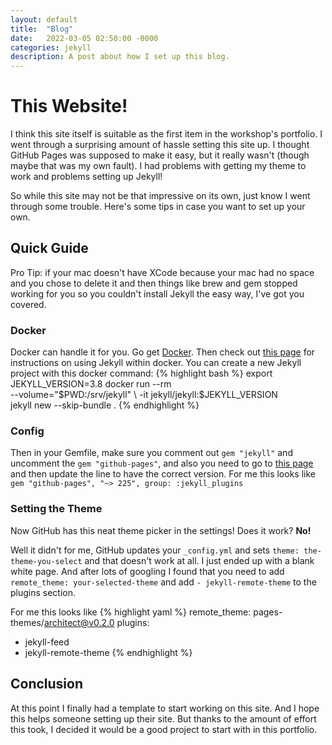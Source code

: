 ```yaml
---
layout: default
title:  "Blog"
date:   2022-03-05 02:50:00 -0000
categories: jekyll
description: A post about how I set up this blog.
---
```


# This Website!

I think this site itself is suitable as the first item in the
workshop's portfolio. I went through a surprising amount of
hassle setting this site up. I thought GitHub Pages was supposed to
make it easy, but it really wasn't (though maybe that was my own fault).
I had problems with getting my theme to work and problems setting up Jekyll!

So while this site may not be that impressive on its own, just know
I went through some trouble. Here's some tips in case you want
to set up your own.

## Quick Guide
Pro Tip: if your mac doesn't have XCode because your mac had no space
and you chose to delete it and then things like brew and gem stopped
working for you so you couldn't install Jekyll the easy way, I've
got you covered.

### Docker
Docker can handle it for you. Go get [Docker](https://www.docker.com/).
Then check out [this page](https://github.com/envygeeks/jekyll-docker/blob/master/README.md)
for instructions on using Jekyll within docker.
You can create a new Jekyll project with this docker command:
{% highlight bash %}
export JEKYLL_VERSION=3.8
docker run --rm \
  --volume="$PWD:/srv/jekyll" \
  -it jekyll/jekyll:$JEKYLL_VERSION \
  jekyll new --skip-bundle .
{% endhighlight %}

### Config
Then in your Gemfile, make sure you comment out `gem "jekyll"`
and uncomment the `gem "github-pages"`, and also you need to go to
[this page](https://pages.github.com/versions/) and then update
the line to have the correct version. For me this looks like
`gem "github-pages", "~> 225", group: :jekyll_plugins`

### Setting the Theme
Now GitHub has this neat theme picker in the settings! Does it work?
**No!** 

Well it didn't for me, GitHub updates your `_config.yml` and sets
`theme: the-theme-you-select` and that doesn't work at all. I just
ended up with a blank white page. And after lots of googling I found
that you need to add `remote_theme: your-selected-theme` and add
`- jekyll-remote-theme` to the plugins section.

For me this looks like 
{% highlight yaml %}
remote_theme: pages-themes/architect@v0.2.0
plugins:
  - jekyll-feed
  - jekyll-remote-theme
{% endhighlight %}

## Conclusion
At this point I finally had a template to start working
on this site. And I hope this helps someone setting up their site.
But thanks to the amount of effort this took, I decided
it would be a good project to start with in this portfolio.
